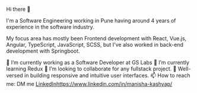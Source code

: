 Hi there 👋


I'm a Software Engineering working in Pune having around 4 years of experience in the software industry.

My focus area has mostly been Frontend development with React, Vue.js, Angular, TypeScript, JavaScript, SCSS, but I've also worked in back-end development with Springboot.

🔭 I’m currently working as a Software Developer at GS Labs
🌱 I’m currently learning Redux
👯 I’m looking to collaborate for any fullstack project.
💬 Well-versed in building responsive and intuitive user interfaces.
📫 How to reach me: DM me [LinkedIn](https://www.linkedin.com/in/manisha-kashyap/)https://www.linkedin.com/in/manisha-kashyap/
